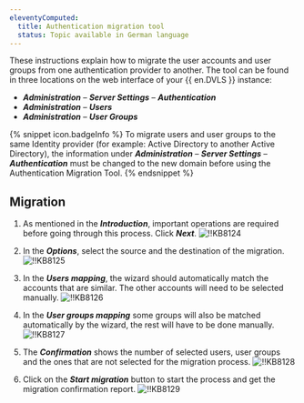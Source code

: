 ```yaml
---
eleventyComputed:
  title: Authentication migration tool
  status: Topic available in German language
---
```

These instructions explain how to migrate the user accounts and user groups from one authentication provider to another. The tool can be found in three locations on the web interface of your {{ en.DVLS }} instance:
* ***Administration*** – ***Server Settings*** – ***Authentication***
* ***Administration*** – ***Users***
* ***Administration*** – ***User Groups***

{% snippet icon.badgeInfo %}
To migrate users and user groups to the same Identity provider (for example: Active Directory to another Active Directory), the information under ***Administration*** – ***Server Settings*** – ***Authentication*** must be changed to the new domain before using the Authentication Migration Tool.
{% endsnippet %}

## Migration
1. As mentioned in the ***Introduction***, important operations are required before going through this process. Click ***Next***.
![!!KB8124](https://cdnweb.devolutions.net/docs/docs_en_kb_KB8124.png)

1. In the ***Options***, select the source and the destination of the migration.
![!!KB8125](https://cdnweb.devolutions.net/docs/docs_en_kb_KB8125.png)

1. In the ***Users mapping***, the wizard should automatically match the accounts that are similar. The other accounts will need to be selected manually.
![!!KB8126](https://cdnweb.devolutions.net/docs/docs_en_kb_KB8126.png)

1. In the ***User groups mapping*** some groups will also be matched automatically by the wizard, the rest will have to be done manually.
![!!KB8127](https://cdnweb.devolutions.net/docs/docs_en_kb_KB8127.png)

1. The ***Confirmation*** shows the number of selected users, user groups and the ones that are not selected for the migration process.
![!!KB8128](https://cdnweb.devolutions.net/docs/docs_en_kb_KB8128.png)

1. Click on the ***Start migration*** button to start the process and get the migration confirmation report.
![!!KB8129](https://cdnweb.devolutions.net/docs/docs_en_kb_KB8129.png)
